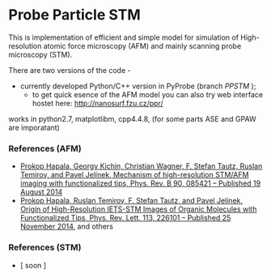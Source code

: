 
# Probe Particle STM

This is implementation of efficient and simple model for simulation of High-resolution atomic force microscopy (AFM) and mainly scanning probe microscopy (STM).

There are two versions of the code - 

* currently developed Python/C++ version in PyProbe  (branch *PPSTM* ); 
  * to get quick esence of the AFM model you can also try web interface hostet here: http://nanosurf.fzu.cz/ppr/

works in python2.7, matplotlibm, cpp4.4.8, (for some parts ASE and GPAW are imporatant)

  
### References (AFM)
* [Prokop Hapala, Georgy Kichin, Christian Wagner, F. Stefan Tautz, Ruslan Temirov, and Pavel Jelínek, Mechanism of high-resolution STM/AFM imaging with functionalized tips, Phys. Rev. B 90, 085421 – Published 19 August 2014](http://journals.aps.org/prb/abstract/10.1103/PhysRevB.90.085421)
* [Prokop Hapala, Ruslan Temirov, F. Stefan Tautz, and Pavel Jelínek, Origin of High-Resolution IETS-STM Images of Organic Molecules with Functionalized Tips, Phys. Rev. Lett. 113, 226101 – Published 25 November 2014,](http://journals.aps.org/prl/abstract/10.1103/PhysRevLett.113.226101) 
and others
### References (STM)
* [ soon ] 
